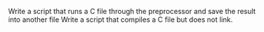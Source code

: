 Write a script that runs a C file through the preprocessor and save the result into another file
Write a script that compiles a C file but does not link.
